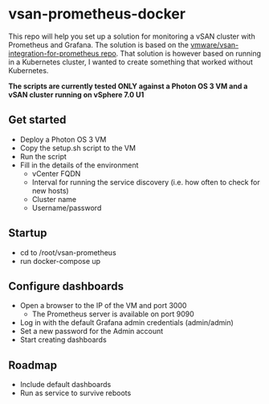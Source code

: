 # vsan-prometheus-docker

This repo will help you set up a solution for monitoring a vSAN cluster with Prometheus and Grafana. The solution is based on the [vmware/vsan-integration-for-prometheus repo](https://github.com/vmware/vsan-integration-for-prometheus). That solution is however based on running in a Kubernetes cluster, I wanted to create something that worked without Kubernetes.

**The scripts are currently tested ONLY against a Photon OS 3 VM and a vSAN cluster running on vSphere 7.0 U1**

## Get started

- Deploy a Photon OS 3 VM
- Copy the setup.sh script to the VM
- Run the script
- Fill in the details of the environment
  - vCenter FQDN
  - Interval for running the service discovery (i.e. how often to check for new hosts)
  - Cluster name
  - Username/password

## Startup

- cd to /root/vsan-prometheus
- run docker-compose up

## Configure dashboards

- Open a browser to the IP of the VM and port 3000
  - The Prometheus server is available on port 9090
- Log in with the default Grafana admin credentials (admin/admin)
- Set a new password for the Admin account
- Start creating dashboards

## Roadmap

- Include default dashboards
- Run as service to survive reboots
